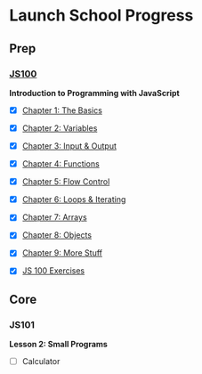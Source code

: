 # Launch School Progress #
## Prep ##
### [JS100](https://github.com/cammo789/Launch-School/tree/main/prep/JS100%20-%20IntroToJS) ###
**Introduction to Programming with JavaScript**

- [x] [Chapter 1: The Basics](https://github.com/cammo789/Launch-School/tree/main/prep/JS100%20-%20IntroToJS/Chapter%201%3A%20The%20Basics)
    
- [x] [Chapter 2: Variables](https://github.com/cammo789/Launch-School/tree/main/prep/JS100%20-%20IntroToJS/Chapter%202%3A%20Variables)

- [x] [Chapter 3: Input & Output](https://github.com/cammo789/Launch-School/tree/main/prep/JS100%20-%20IntroToJS/Chapter%203%3A%20Input%20%26%20Output)

- [x] [Chapter 4: Functions](https://github.com/cammo789/Launch-School/tree/main/prep/JS100%20-%20IntroToJS/Chapter%204%3A%20Functions)

- [x] [Chapter 5: Flow Control](https://github.com/cammo789/Launch-School/tree/main/prep/JS100%20-%20IntroToJS/Chapter%205%3A%20Flow%20Control)

- [x] [Chapter 6: Loops & Iterating](https://github.com/cammo789/Launch-School/tree/main/prep/JS100%20-%20IntroToJS/Chapter%206%3A%20Loops%20%26%20Iterating)

- [x] [Chapter 7: Arrays](https://github.com/cammo789/Launch-School/tree/main/prep/JS100%20-%20IntroToJS/Chapter%207%3A%20Arrays)

- [x] [Chapter 8: Objects](https://github.com/cammo789/Launch-School/tree/main/prep/JS100%20-%20IntroToJS/Chapter%208%3A%20Objects)

- [x] [Chapter 9: More Stuff](https://github.com/cammo789/Launch-School/tree/main/prep/JS100%20-%20IntroToJS/Chapter%209%3A%20More%20Stuff)

- [x] [JS 100 Exercises](https://github.com/cammo789/Launch-School/tree/main/prep/misc)

## Core ##
### JS101 ###
**Lesson 2: Small Programs**
- [ ] Calculator